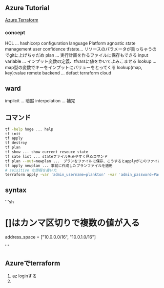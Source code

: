 ## Azure Tutorial
[Azure Terraform](https://learn.hashicorp.com/collections/terraform/azure-get-started)
### concept
HCL ... hashicorp configuration language
Platform agnostic 
state management
user confidence
tfstate... リソースのパラメータが乗っちゃうのでgitに上げちゃだめ
plan ... 実行計画を作るファイルに保存もできる
input variable ... インプット変数の定義、tfvarsに値をかいてよみこませる
lookup ... map型の変数でキーをインプットにバリューをとってくる lookup(map, key):value
remote backend ... defact terraform cloud

## ward
implicit ... 暗黙
interpolation ... 補完

## コマンド
```sh
tf -help hoge ... help
tf init
tf apply
tf destroy
tf plan
tf show ... show current resouce state
tf sate list ... stateファイルをみやすく見るコマンド
tf plan --out=newplan ...　プランをファイルに保存、こうするとapplyがこのファイルをもとに実行される
tf apply newplan ... 事前に作成したプランファイルを適用
# seisitive な情報を書いた
terraform apply -var 'admin_username=plankton' -var 'admin_password=Password1234!'
```
## syntax
'''sh
# []はカンマ区切りで複数の値が入る
 address_space       = ["10.0.0.0/16", "10.0.1.0/16"]


'''

## Azureでterraform
1. az loginする
2. 